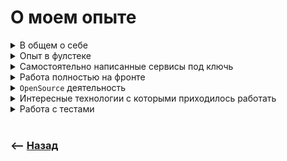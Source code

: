 # О моем опыте

<details>
<summary> В общем о себе</summary>

![illustration](https://raw.githubusercontent.com/webster6667/documentation/master/documentation-data/illustrations/dd-up.svg)

🔹 Окей, давай тогда немножко расскажу о себе    

🔹 В вебе достаточно давно(уже лет 10), бывал на разных должностях (`копирайтер, дизайнер, фулстек`) ну и остановился на фронте, так как сильно понравилась причудливость `JS`-а, и есть больше тяги работать с интерфейсами. 

---

🔹 Вообще больше всего люблю реализовывать комплексные решения создавая сервисы под ключ, но в силу того что фулстек не позволяет детально погрузится в каждое направление, где-то постоянно всплывают не доработки. По этому решил погрузится в детали фронтенда   

🔹 В целом мой опыт можно поделить на три части    

&emsp;&emsp; 🎯 Первая это реализация платформ под ключь в одиночку     

&emsp;&emsp; 🎯 Вторая это напарсить дешевого контенета, скрыть дешевизну за красивым интеофейсом, реализовать бек и объединить с фронтом, а после написать гибкую архитектуру для подключения разных стран со своими независимыми воздействиями на основной шаблон      

&emsp;&emsp; 🎯 Ну и Третяя Работа фронтом в различных командах в стеке `react, redux, formik`   

Может интересует какая-то конкретная отрасль? Или достать из каждой по паре интересных проектов?   

![illustration](https://raw.githubusercontent.com/webster6667/documentation/master/documentation-data/illustrations/dd-down.svg)

</details>

<details>
<summary> Опыт в фулстеке</summary>

![illustration](https://raw.githubusercontent.com/webster6667/documentation/master/documentation-data/illustrations/dd-up.svg)

> Долгое время писал проекты под ключ, и занимался поддержкой и расширением существующих

🔹 Не перечислю сколько написал проектов, суть которых заключалась в том что бы:  
&emsp;&emsp; 🎯 Напарсить по интернету бесплатной или очень дешовой развлекательной информации(фильмы, игры, гороскопы)  
&emsp;&emsp; 🎯 Преобразовать ее под формат SQL  
&emsp;&emsp; 🎯 Написать из этого всего апишку  
&emsp;&emsp; 🎯 А после скрыть дешевизну и простату контента за красивым `friendly` интерфейсом.


<br>

🔹 Самое интересное начиналось потом, когда компания интегрировалась с операторами различных стран, и предоставляла доступ к контенту по подписке.

🔹 У каждой страны и оператора были свои требования, костыли и причуды.

🔹 Я в свою очередь по мимо разработки сервисов, разрабатывал архитектуру, позволяющую наслаивать причуды каждого оператора на стартовый формат сервиса:   
&emsp;&emsp; 🎯 Таким образом, что бы они не пересекались между собой,   
&emsp;&emsp; 🎯 Но в тоже время могли переиспользовать различные решения   
&emsp;&emsp; 🎯 И при этом сохраняя чистое состояние проекта (еще до того как на него начали наслаивать различные требования операторов)  

<br>

🔹 Из интересного по бизнес логике:

&emsp;&emsp; 🎯 Писал скраперы на `playwright`(более прокачанная версия `Puppeteer`)     
&emsp;&emsp;&emsp;&emsp; 👆 Которые проходили различные авторизации, собирая данные, преобразовывая их в нужный формат и сохраняли в нашу базу.  

&emsp;&emsp; 🎯 Так же написал `E2E` тесты для прохождения `воркфлов` сервисов под различных операторов (подписка, отписка, закончилась оплата и тд)

&emsp;&emsp; 🎯 Интегрировал онлайн платежи к реализованным сервисам через `Stripe`

🔹 Из интересных проектов мне запомнились:

&emsp;&emsp; 🎯 Развивающий фитнес портал, с статьями, схемами питания, готовыми наборами упражнений, и интерфейсом позволяющий следить за прогрессом и регулярностью тренировок и питания, подкрекпленный различными графиками и таблицами, так же

&emsp;&emsp; 🎯 Я реализовали игровой портал, распарсив готовые сайт судокку|кроссвордами и сканвордами, разложив по разным уровням сложностям, добавив систему прогресса и онлайн соревнования через сокеты

![illustration](https://raw.githubusercontent.com/webster6667/documentation/master/documentation-data/illustrations/dd-down.svg)

</details>

<details>
<summary> Самостоятельно написанные сервисы под ключь</summary>

![illustration](https://raw.githubusercontent.com/webster6667/documentation/master/documentation-data/illustrations/dd-up.svg)

> По мимо всяких типичных лендингов и интернет магазинов, написал два интересных сервиса (RBAC)

🔹  Не знаю как описать приличными словами эту систему, но в целом это сервис с разными ролями, где нужно было реализовать прохождения реальной валидации(пользователи отсылали реальные данные, фото, а модераторы прогоняли через базу(которая заполнялась по мере существования сервиса), позволяющую через `friendly` интерфейс проверить безопасность сотрудничества с человеком желающим воспользоваться сервисом). 

Так же внутри сервиса был реализован магазин между пользователями сервиса, чаты, средства аналитики позволяющее смотреть историю действий разных пользователей

<br>


🔹 Система перекупки и перепродажи ноутбуков. Имитировала продажу б/у ноутбука сложным процессом, который происходил через большой степпер, созданный из довольно сложной и связной формы.

Из интересного:

&emsp;&emsp; 🎯 В форме был интерфейс отрисовывающий клавиатуру, где можно отметить не рабочие или отсутствующие клавиши кликами по ней,

&emsp;&emsp; 🎯  А так же была реализована возможность отснять продаваемый ноутбук через веб камеру.

&emsp;&emsp; 🎯 Далее визуализировался процесс ваш ноутбук на оценке у специалиста, подсвечивая красными потенциально слабые поля. А специалист, который находился за стенкой и выставлял цену

&emsp;&emsp; 🎯  Так же была возможность устроить торг со специалистом(то есть сделка могла висеть в разных статусах)

&emsp;&emsp; 🎯  Еще была реализована система уведомлений специалиста и уведомление ожидающего пользователя через EventEmmiter.

&emsp;&emsp; 🎯  Далее выкупленный ноутбук попадает в большую базу, в которой есть ряд сотрудников с разными ролями и возможностями, через которых проходил ноутбук перед выкаткой на продажу.

&emsp;&emsp; 🎯  По финалу можно было через интерфейс сайта привести в порядок скупленный за копейки ноутбук, записать историю действий, узнать кол-во затрат на ремонт, и выкатить на продажу (при помощи интеграции с сайтом на битриксе)

![illustration](https://raw.githubusercontent.com/webster6667/documentation/master/documentation-data/illustrations/dd-down.svg)

</details>

<details>
<summary> Работа полностью на фронте</summary>

![illustration](https://raw.githubusercontent.com/webster6667/documentation/master/documentation-data/illustrations/dd-up.svg)

🔹 `QnC`    
&emsp;&emsp; 👆 Платформа позволяющая передать посылку с попутчиком, за небольшую плату(из сюжета блаблакар)

Основная работа производилась в большом степпере, где нужно было:   
&emsp;&emsp; 🎯 Описать маршрут  
&emsp;&emsp; 🎯 Заполнить данные  
&emsp;&emsp; 🎯 И в дальнейшем принять заказ попутчиком и описывать статус посылки до момента получения.  

Из особенностей на проекте запомнилось:

&emsp;&emsp; 🎯 В команде был лидом   

&emsp;&emsp; 🎯 Удалось достаточно много декомпозировать и делегировать задач на `React/Redux/Formik/WebSocket`

---

🔹 `Avito LMS`   
&emsp;&emsp; 👆 Образовательная платформа авито, которая должна была быть завернутая в билд, и интегрирована внутрь платформы авито.

> Из особенностей на проекте запомнилось:

&emsp;&emsp; 🎯 Каждый `MR` проходил ревью программистов авито

&emsp;&emsp; 🎯 Был лидом

>Из технических особенностей запомнилось:

&emsp;&emsp; 🎯 В админке должна была быть видна публичка, но без использования iframe.  

Решили каждый релиз публички заворачивать в локальный npm пакет, который подключали и разворачивали в админке как компонент

&emsp;&emsp; 🎯 Публичка была реализованна на `SSR` через `react.hydrate`  
&emsp;&emsp;&emsp;&emsp; 👆 Интересная практика, до этого работал только с next js

&emsp;&emsp; 🎯 Было требования реализовать текстовый редактор, в классовом формате, на указанной библиотеки

&emsp;&emsp; 🎯 Писал свои кастомные плагины под библиотеку

&emsp;&emsp; 🎯 Интегрировал плагины в редактор  

&emsp;&emsp; 🎯 Разбирался как работает под капотом

---

🔹 `Спецификатор`   
👆 Внутренний сайт компании, позволяющий визуализировать пресейл проекта

Хранить список и цену специалистов, а так же историю различных этапов пресейла.

> Из интересного:

&emsp;&emsp; 🎯 Канбан доска

&emsp;&emsp; 🎯 Вспомнил работу с бекендом, реализовав апи на вреймворке `nest-js`

&emsp;&emsp; 🎯 Использовали `effector` в роли стейт менеджера    

&emsp;&emsp; 🎯 Использовали `vite` сборщик    

&emsp;&emsp; 🎯 Использовали `react-hook-form`

&emsp;&emsp; 🎯 Попробовали `KY` вместо `axios`    

---
    
🔹 `Invitro LiveDL`   
👆 Платформа состоящая из микрофронтов для получения анализов.

&emsp;&emsp; 🎯 Работал в большой команде 20 человек

&emsp;&emsp; 🎯 Делал рестайлинг интерфейса

&emsp;&emsp; 🎯 Реализовал интерфейс для добавления мультиязычности определенным полям  
&emsp;&emsp;&emsp;&emsp; 👆 Там все очень сложно, я даже не понимал с чем я работаю, и в команде данные с которыми ведется работа делили на сущности и модели)

&emsp;&emsp; 🎯 Время на рефакторинг сильно не давали, по этому приходилось разбираться в супер компонентах на 1000-чи строк(При этом это были обычные инпуты)

---

🔹 `invitro ARMPS`  
👆 Сервис позволяющий оформлять заказы анализов и отслеживать результаты

&emsp;&emsp; 🎯 Добавил новый слой, позволяющий брать и отслеживать анализы для животных, используя существующее `API` и элементы интерфейса

&emsp;&emsp; 🎯 Реализовал единую дизайн сиситему при помощи библиотеки `storybook`, для большого ряда сервисов `invitro`  
&emsp;&emsp; 👆 Которая является максимально чистой, и подвязанна только под реакт

&emsp;&emsp; 🎯 На данный момент еще не интегрируется в сервисы инвитро

🔹 `ВТБ Гарантии и аккредитив`  
👆 Один из процессов микрофронта внутри большего конвеера

&emsp;&emsp; 🎯 Реализовал статусную модель заявки конвеера, по которой удобно читать и дописывать что и когда доступно в разном статусе заявки      
&emsp;&emsp; 👆 В следствии чего стало проще рендерить вьюшки исходя из того или инного статуса и его возможностей по ролям

&emsp;&emsp; 🎯 Поднял локально мок сервис на mockoon, упростив локальную разработку           
&emsp;&emsp; 👆 Тем самым решив проблему частого отсутсвия доступов к дев серверу   

&emsp;&emsp; 🎯 Задокументировал удобную интерактивную блок схему правил деплоя на прод  

&emsp;&emsp; 🎯 Написал прототип end2end тестов хепипасов конвеера   
&emsp;&emsp; 👆 Что бы в дальнейшем исключить поломок новыми фичами существующий функционал  

![illustration](https://raw.githubusercontent.com/webster6667/documentation/master/documentation-data/illustrations/dd-down.svg)

</details>

<details>
<summary> <code>OpenSource</code> деятельность</summary>

![illustration](https://raw.githubusercontent.com/webster6667/documentation/master/documentation-data/illustrations/dd-up.svg)

🔹 Реализовал пачку `npm` пакетов помогающих на стартовом этапе

&emsp;&emsp; 🎯 `webpack` утилиты

&emsp;&emsp; 🎯 Мелкие хелперы       

&emsp;&emsp; 🎯 Работа с датой

&emsp;&emsp; 🎯 Задокументироанный набор scss миксинов, подключаемый в webpack конфиг <a href="https://scss-coding-helpers.vercel.app/"> Scss-coding-helpers</a>

&emsp;&emsp;&emsp;&emsp; 👆Все покрывал автотестами

🔹 Храню ряд шаблонов в репозиториях для быстрого старта в той или иной сфере(`react, redux, formik, webpack, storybook, ui-kit`)

🔹 Реализовал большую `web` документацию с помощь которой могу хранить свои наработки и подтягивать коллег

![illustration](https://raw.githubusercontent.com/webster6667/documentation/master/documentation-data/illustrations/dd-down.svg)

</details>

<details>
<summary> Интересные технологии с которыми приходилось работать</summary>

![illustration](https://raw.githubusercontent.com/webster6667/documentation/master/documentation-data/illustrations/dd-up.svg)

🎯 Сокеты  
🎯 SSR  
🎯 PWA  
🎯 GraphQL  
🎯 WebGL  
&emsp;&emsp; 👆 Инструмент для реализации 3D графики  
🎯 WebWorkers  
&emsp;&emsp; 👆Позволяет перехватывать события фетчинга данных, и кешить их

![illustration](https://raw.githubusercontent.com/webster6667/documentation/master/documentation-data/illustrations/dd-down.svg)

</details>

<details>
<summary> Работа с тестами</summary>

![illustration](https://raw.githubusercontent.com/webster6667/documentation/master/documentation-data/illustrations/dd-up.svg)

🎯 Писал парсеры на `playwright`(puppetier)

🎯 Писал `E2E` тесты для прохождения всего флоу подписки/отписки

🎯 Писал автотесты для собственных библиотек

🎯 Чаще всего на проектах не были реализованы авто тесты, так как не было на это времени, либо были отдельные тестировщики которые писали `e2e` тесты отдельно от кода

![illustration](https://raw.githubusercontent.com/webster6667/documentation/master/documentation-data/illustrations/dd-down.svg)

</details>

<br>

### ⟵ **<a href="../../readme.md">Назад</a>**